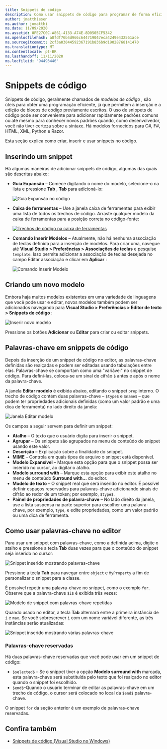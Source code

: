 ```yaml
---
title: Snippets de código
description: Como usar snippets de código para programar de forma eficiente no Visual Studio para Mac
author: jmatthiesen
ms.author: jomatthi
ms.date: 11/09/2020
ms.assetid: 0FE27C0C-A861-4133-A74E-8D0505CF5342
ms.openlocfilehash: a8fdf70b4d966c644719047eca4249e432561ace
ms.sourcegitcommit: 2cf3a03044592367191b836b9d19028768141470
ms.translationtype: MT
ms.contentlocale: pt-BR
ms.lasthandoff: 11/11/2020
ms.locfileid: "94493446"
---
```

# <a name="code-snippets"></a>Snippets de código

Snippets de código, geralmente chamados de _modelos de código_ , são úteis para obter uma programação eficiente, já que permitem a inserção e a edição de blocos de código previamente escritos. O uso de snippets de código pode ser conveniente para adicionar rapidamente padrões comuns ou até mesmo para conhecer novos padrões quando, como desenvolvedor, você não tiver certeza sobre a sintaxe. Há modelos fornecidos para C#, F#, HTML, XML, Python e Razor.

Esta seção explica como criar, inserir e usar snippets no código.

## <a name="inserting-a-snippet"></a>Inserindo um snippet

Há algumas maneiras de adicionar snippets de código, algumas das quais são descritas abaixo:

- **Guia Expansão** &ndash; Comece digitando o nome do modelo, selecione-o na lista e pressione **Tab** , **Tab** para adicioná-lo:

  ![Guia Expansão no código](media/source-editor-image13.png)

- **Caixa de ferramentas** &ndash; Use a janela caixa de ferramentas para exibir uma lista de todos os trechos de código. Arraste qualquer modelo da caixa de ferramentas para a posição correta no código-fonte:

  [![Trechos de código na caixa de ferramentas](media/source-editor-image14-sml.png)](media/source-editor-image14.png#lightbox)

- **Comando Inserir Modelos** &ndash; Atualmente, não há nenhuma associação de teclas definida para a inserção de modelos. Para criar uma, navegue até **Visual Studio > Preferências > Associações de teclas** e pesquise `template`. Isso permite adicionar a associação de teclas desejada no campo Editar associação e clicar em **Aplicar** :

  ![Comando Inserir Modelo](media/source-editor-image15.png)

## <a name="creating-a-new-template"></a>Criando um novo modelo

Embora haja muitos modelos existentes em uma variedade de linguagens que você pode usar e editar, novos modelos também podem ser adicionados navegando para **Visual Studio &gt; Preferências &gt; Editor de texto &gt; Snippets de código** :

![Inserir novo modelo](media/source-editor-image12.png)

Pressione os botões **Adicionar** ou **Editar** para criar ou editar snippets.

## <a name="keywords-in-code-snippets"></a>Palavras-chave em snippets de código

Depois da inserção de um snippet de código no editor, as palavras-chave definidas são realçadas e podem ser editadas usando tabulações entre elas. Palavras-chave se comportam como uma "variável" no snippet de código. Para defini-las, coloca-se um sinal de cifrão `$` antes e após o nome da palavra-chave. 

A janela **Editar modelo** é exibida abaixo, editando o snippet `prop` interno. O trecho de código contém duas palavras-chave &ndash; `$type$` e `$name$` &ndash; que podem ter propriedades adicionais definidas (como um valor padrão e uma dica de ferramenta) no lado direito da janela:

![Janela Editar modelo](media/source-editor-image12z.png)

Os campos a seguir servem para definir um snippet:

- **Atalho** &ndash; O texto que o usuário digita para inserir o snippet.
- **Agrupar** &ndash; Os snippets são agrupados no menu de conteúdo do snippet usando este valor.
- **Descrição** &ndash; Explicação sobre a finalidade do snippet.
- **MIME** &ndash; Controla em quais tipos de arquivo o snippet está disponível.
- **Modelo Expansível** &ndash; Marque esta opção para que o snippet possa ser inserido no cursor, ao digitar o atalho.
- **Modelo surround with** &ndash; Marque esta opção para exibir este atalho no menu de conteúdo **Surround with...** do editor.
- **Modelo de texto** &ndash; O snippet real que será inserido no editor. É possível definir espaços reservados para palavras-chave adicionando sinais de cifrão ao redor de um token; por exemplo, `$type$`.
- **Painel de propriedades de palavra-chave** &ndash; No lado direito da janela, use a lista suspensa na parte superior para escolher uma palavra-chave, por exemplo, `type`, e edite propriedades, como um valor padrão ou uma dica de ferramenta.

## <a name="using-keywords-in-the-editor"></a>Como usar palavras-chave no editor

Para usar um snippet com palavras-chave, como a definida acima, digite o atalho e pressione a tecla **Tab** duas vezes para que o conteúdo do snippet seja inserido no cursor:

![Snippet inserido mostrando palavras-chave](media/source-editor-image12a.png)

Pressione a tecla **Tab** para navegar entre `object` e `MyProperty` a fim de personalizar o snippet para a classe.

É possível repetir uma palavra-chave no snippet, como o exemplo `for`. Observe que a palavra-chave `$i$` é exibida três vezes:

![Modelo de snippet com palavras-chave repetidas](media/source-editor-image12b.png)

Quando usado no editor, a tecla **Tab** alternará entre a primeira instância de `i` e `max`. Se você sobrescrever `i` com um nome variável diferente, as três instâncias serão atualizadas:

![Snippet inserido mostrando várias palavras-chave](media/source-editor-image12c.png)

### <a name="reserved-keywords"></a>Palavras-chave reservadas

Há duas palavras-chave reservadas que você pode usar em um snippet de código:

- `$selected$` &ndash; Se o snippet tiver a opção **Modelo surround with** marcada, esta palavra-chave será substituída pelo texto que foi realçado no editor quando o snippet foi escolhido.
- `$end$`&ndash;Quando o usuário terminar de editar as palavras-chave em um trecho de código, o cursor será colocado no local da `$end$` palavra-chave.

O snippet `for` da seção anterior é um exemplo de palavras-chave reservadas.

## <a name="see-also"></a>Confira também

- [Snippets de código (Visual Studio no Windows)](/visualstudio/ide/code-snippets)

